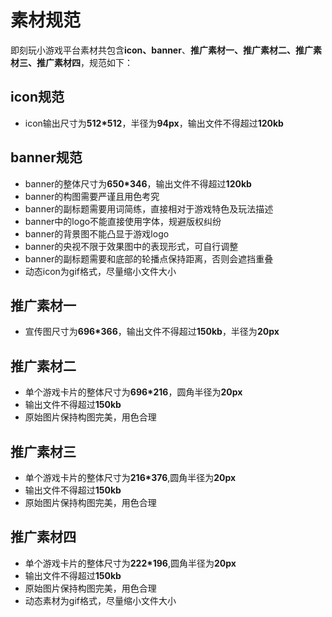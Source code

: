 # 素材规范

即刻玩小游戏平台素材共包含**icon、banner**、**推广素材一、推广素材二、推广素材三、推广素材四**，规范如下：

## icon规范

* icon输出尺寸为**512\*512**，半径为**94px**，输出文件不得超过**120kb**



## banner规范

* banner的整体尺寸为**650\*346**，输出文件不得超过**120kb**
* banner的构图需要严谨且用色考究
* banner的副标题需要用词简练，直接相对于游戏特色及玩法描述
* banner中的logo不能直接使用字体，规避版权纠纷
* banner的背景图不能凸显于游戏logo
* banner的央视不限于效果图中的表现形式，可自行调整
* banner的副标题需要和底部的轮播点保持距离，否则会遮挡重叠
* 动态icon为gif格式，尽量缩小文件大小

## 推广素材一

* 宣传图尺寸为**696\*366**，输出文件不得超过**150kb**，半径为**20px**

## 推广素材二

* 单个游戏卡片的整体尺寸为**696\*216**，圆角半径为**20px**
* 输出文件不得超过**150kb**
* 原始图片保持构图完美，用色合理

## 推广素材三

* 单个游戏卡片的整体尺寸为**216\*376**,圆角半径为**20px**
* 输出文件不得超过**150kb**
* 原始图片保持构图完美，用色合理

## 推广素材四

* 单个游戏卡片的整体尺寸为**222\*196**,圆角半径为**20px**
* 输出文件不得超过**150kb**
* 原始图片保持构图完美，用色合理
* 动态素材为gif格式，尽量缩小文件大小







